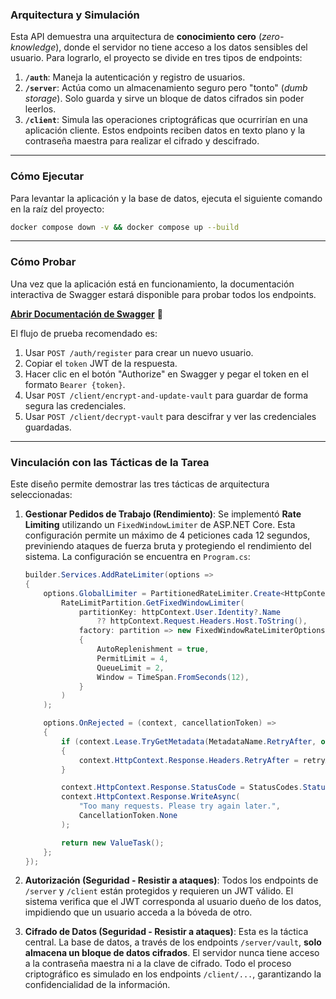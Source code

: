 ### Arquitectura y Simulación

Esta API demuestra una arquitectura de **conocimiento cero** (_zero-knowledge_),
donde el servidor no tiene acceso a los datos sensibles del usuario. Para
lograrlo, el proyecto se divide en tres tipos de endpoints:

1.  **`/auth`**: Maneja la autenticación y registro de usuarios.
2.  **`/server`**: Actúa como un almacenamiento seguro pero "tonto"
    (_dumb storage_). Solo guarda y sirve un bloque de datos cifrados sin
    poder leerlos.
3.  **`/client`**: Simula las operaciones criptográficas que ocurrirían en una
    aplicación cliente. Estos endpoints reciben datos en texto plano y la
    contraseña maestra para realizar el cifrado y descifrado.

---

### Cómo Ejecutar

Para levantar la aplicación y la base de datos, ejecuta el siguiente comando
en la raíz del proyecto:

```bash
docker compose down -v && docker compose up --build
```

---

### Cómo Probar

Una vez que la aplicación está en funcionamiento, la documentación interactiva
de Swagger estará disponible para probar todos los endpoints.

[**Abrir Documentación de Swagger**](http://localhost:8080/swagger/index.html) 🚀

El flujo de prueba recomendado es:

1.  Usar `POST /auth/register` para crear un nuevo usuario.
2.  Copiar el `token` JWT de la respuesta.
3.  Hacer clic en el botón "Authorize" en Swagger y pegar el token en el
    formato `Bearer {token}`.
4.  Usar `POST /client/encrypt-and-update-vault` para guardar de forma
    segura las credenciales.
5.  Usar `POST /client/decrypt-vault` para descifrar y ver las
    credenciales guardadas.

---

### Vinculación con las Tácticas de la Tarea

Este diseño permite demostrar las tres tácticas de arquitectura seleccionadas:

1.  **Gestionar Pedidos de Trabajo (Rendimiento)**: Se implementó
    **Rate Limiting** utilizando un `FixedWindowLimiter` de ASP.NET Core. Esta
    configuración permite un máximo de 4 peticiones cada 12 segundos,
    previniendo ataques de fuerza bruta y protegiendo el rendimiento del
    sistema. La configuración se encuentra en `Program.cs`:

    ```csharp
    builder.Services.AddRateLimiter(options =>
    {
        options.GlobalLimiter = PartitionedRateLimiter.Create<HttpContext, string>(httpContext =>
            RateLimitPartition.GetFixedWindowLimiter(
                partitionKey: httpContext.User.Identity?.Name
                    ?? httpContext.Request.Headers.Host.ToString(),
                factory: partition => new FixedWindowRateLimiterOptions
                {
                    AutoReplenishment = true,
                    PermitLimit = 4,
                    QueueLimit = 2,
                    Window = TimeSpan.FromSeconds(12),
                }
            )
        );

        options.OnRejected = (context, cancellationToken) =>
        {
            if (context.Lease.TryGetMetadata(MetadataName.RetryAfter, out var retryAfter))
            {
                context.HttpContext.Response.Headers.RetryAfter = retryAfter.TotalSeconds.ToString();
            }

            context.HttpContext.Response.StatusCode = StatusCodes.Status429TooManyRequests;
            context.HttpContext.Response.WriteAsync(
                "Too many requests. Please try again later.",
                CancellationToken.None
            );

            return new ValueTask();
        };
    });
    ```

2.  **Autorización (Seguridad - Resistir a ataques)**: Todos los endpoints de
    `/server` y `/client` están protegidos y requieren un JWT válido. El
    sistema verifica que el JWT corresponda al usuario dueño de los datos,
    impidiendo que un usuario acceda a la bóveda de otro.

3.  **Cifrado de Datos (Seguridad - Resistir a ataques)**: Esta es la táctica
    central. La base de datos, a través de los endpoints `/server/vault`,
    **solo almacena un bloque de datos cifrados**. El servidor nunca tiene
    acceso a la contraseña maestra ni a la clave de cifrado. Todo el proceso
    criptográfico es simulado en los endpoints `/client/...`, garantizando la
    confidencialidad de la información.

